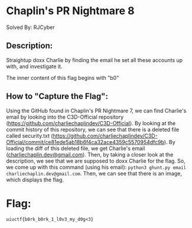 # Chaplin's PR Nightmare 8
Solved By: RJCyber

## Description:
Straightup doxx Charlie by finding the email he set all these accounts up with, and investigate it.

The inner content of this flag begins with "b0"

## How to "Capture the Flag":
Using the GitHub found in Chaplin's PR Nightmare 7, we can find Charlie's email by looking into the C3D-Official repository (https://github.com/charliechaplindev/C3D-Official). By looking at the commit history of this repository, we can see that there is a deleted file called security.txt (https://github.com/charliechaplindev/C3D-Official/commit/ce81ede5ab18b6f4ca32ace4359c5570954dfc9b). By loading the diff of this deleted file, we get Charlie's email (charliechaplin.dev@gmail.com). Then, by taking a closer look at the description, we see that we are supposed to doxx Charlie for the flag. So, we come up with this command (using his email): ```python3 ghunt.py email charliechaplin.dev@gmail.com```. Then, we can see that there is an image, which displays the flag.

# Flag:
```uiuctf{b0rk_b0rk_1_l0v3_my_d0g<3}```
